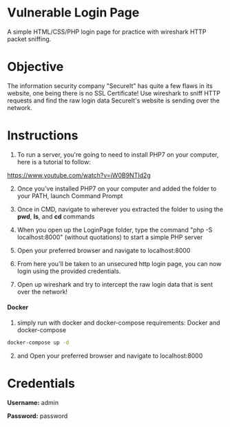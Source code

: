 # Vulnerable Login Page
A simple HTML/CSS/PHP login page for practice with wireshark HTTP packet sniffing.

# Objective
The information security company "SecureIt" has quite a few flaws in its website, one being there is no SSL Certificate! Use wireshark to sniff HTTP requests and find the raw login data SecureIt's website is sending over the network.

# Instructions
1. To run a server, you're going to need to install PHP7 on your computer, here is a tutorial to follow:

https://www.youtube.com/watch?v=iW0B9NTId2g

2. Once you've installed PHP7 on your computer and added the folder to your PATH, launch Command Prompt

3. Once in CMD, navigate to wherever you extracted the folder to using the <b>pwd</b>, <b>ls</b>, and <b>cd</b> commands

4. When you open up the LoginPage folder, type the command "php -S localhost:8000" (without quotations)
to start a simple PHP server

5. Open your preferred browser and navigate to localhost:8000

6. From here you'll be taken to an unsecured http login page, you can now login using the provided credentials.

7. Open up wireshark and try to intercept the raw login data that is sent over the network!

#### Docker
1. simply run with docker and docker-compose
requirements: Docker and docker-compose 

```bash
docker-compose up -d
```
2. and Open your preferred browser and navigate to localhost:8000

# Credentials
<b>Username:</b> admin

<b>Password:</b> password
